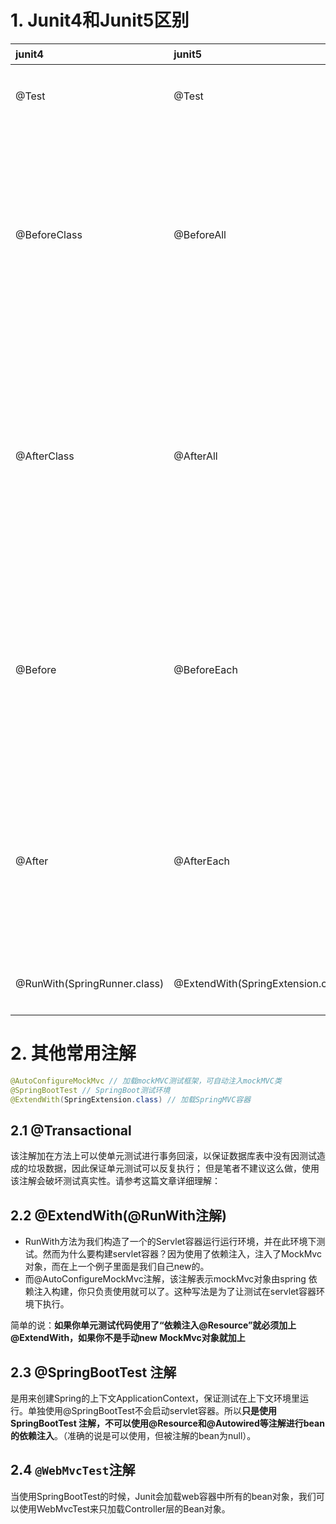 # 1. Junit4和Junit5区别

| junit4                       | junit5                             | 特点                                                   |
| :--------------------------- | :--------------------------------- | :----------------------------------------------------- |
| @Test                        | @Test                              | 声明一个测试方法                                       |
| @BeforeClass                 | @BeforeAll                         | 在当前类的所有测试方法之前执行。注解在【静态方法】上   |
| @AfterClass                  | @AfterAll                          | 在当前类中的所有测试方法之后执行。注解在【静态方法】上 |
| @Before                      | @BeforeEach                        | 在每个测试方法之前执行。注解在【非静态方法】上         |
| @After                       | @AfterEach                         | 在每个测试方法之后执行。注解在【非静态方法】           |
| @RunWith(SpringRunner.class) | @ExtendWith(SpringExtension.class) | 类class定义上                                          |

# 2. 其他常用注解

```java
@AutoConfigureMockMvc // 加载mockMVC测试框架，可自动注入mockMVC类
@SpringBootTest // SpringBoot测试环境
@ExtendWith(SpringExtension.class) // 加载SpringMVC容器
```

## 2.1 @Transactional

该注解加在方法上可以使单元测试进行事务回滚，以保证数据库表中没有因测试造成的垃圾数据，因此保证单元测试可以反复执行；
但是笔者不建议这么做，使用该注解会破坏测试真实性。请参考这篇文章详细理解：

## 2.2 @ExtendWith(@RunWith注解)

- RunWith方法为我们构造了一个的Servlet容器运行运行环境，并在此环境下测试。然而为什么要构建servlet容器？因为使用了依赖注入，注入了MockMvc对象，而在上一个例子里面是我们自己new的。
- 而@AutoConfigureMockMvc注解，该注解表示mockMvc对象由spring 依赖注入构建，你只负责使用就可以了。这种写法是为了让测试在servlet容器环境下执行。

简单的说：**如果你单元测试代码使用了“依赖注入@Resource”就必须加上@ExtendWith，如果你不是手动new MockMvc对象就加上**

## 2.3 @SpringBootTest 注解

是用来创建Spring的上下文ApplicationContext，保证测试在上下文环境里运行。单独使用@SpringBootTest不会启动servlet容器。所以**只是使用SpringBootTest 注解，不可以使用@Resource和@Autowired等注解进行bean的依赖注入**。（准确的说是可以使用，但被注解的bean为null）。

## 2.4 `@WebMvcTest`注解

当使用SpringBootTest的时候，Junit会加载web容器中所有的bean对象，我们可以使用WebMvcTest来只加载Controller层的Bean对象。